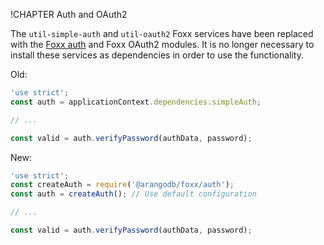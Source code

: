 !CHAPTER Auth and OAuth2

The `util-simple-auth` and `util-oauth2` Foxx services have been replaced with the [Foxx auth](Auth.md) and Foxx OAuth2<!-- TODO (link to docs) --> modules. It is no longer necessary to install these services as dependencies in order to use the functionality.

Old:

```js
'use strict';
const auth = applicationContext.dependencies.simpleAuth;

// ...

const valid = auth.verifyPassword(authData, password);
```

New:

```js
'use strict';
const createAuth = require('@arangodb/foxx/auth');
const auth = createAuth(); // Use default configuration

// ...

const valid = auth.verifyPassword(authData, password);
```
